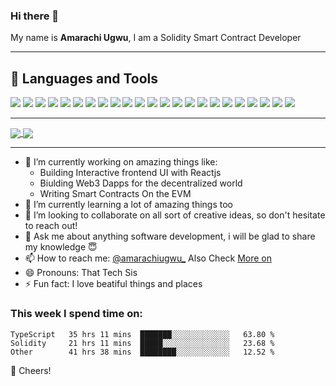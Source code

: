 ### Hi there 👋

My name is **Amarachi Ugwu**, I am a Solidity Smart Contract Developer

***

## 🔧 Languages and Tools
![](https://img.shields.io/badge/Solidity-informational?style=flat&logo=solidity&logoColor=ffffff&color=238636&labelColor=181717)
![](https://img.shields.io/badge/Truffle-informational?style=flat&logo=truffle&logoColor=2F74C0&color=238636&labelColor=ffffff)
![](https://img.shields.io/badge/Hardhat-informational?style=flat&logo=hardhat&logoColor=ffffff&color=238636&labelColor=F05032)
![](https://img.shields.io/badge/Foundry-informational?style=flat&logo=foundry&logoColor=000000&color=238636&labelColor=F7DF1E)
![](https://img.shields.io/badge/JavaScript-informational?style=flat&logo=javascript&logoColor=000000&color=238636&labelColor=F7DF1E)
![](https://img.shields.io/badge/TypeScript-informational?style=flat&logo=typescript&logoColor=2F74C0&color=238636&labelColor=ffffff)
![](https://img.shields.io/badge/React-informational?style=flat&logo=react&logoColor=white&color=238636&labelColor=61DAFB)
![](https://img.shields.io/badge/Redux-informational?style=flat&logo=Redux&logoColor=white&color=238636&labelColor=764ABC)
![](https://img.shields.io/badge/NodeJS-informational?style=flat&logo=node.js&logoColor=339933&color=238636&labelColor=ffffff)
![](https://img.shields.io/badge/Express-informational?style=flat&logo=express&logoColor=339933&color=238636&labelColor=ffffff)
![](https://img.shields.io/badge/PHP-informational?style=flat&logo=php&logoColor=ffffff&color=238636&labelColor=181717)
![](https://img.shields.io/badge/Laravel-informational?style=flat&logo=laravel&logoColor=ffffff&color=238636&labelColor=F05032)
![](https://img.shields.io/badge/MongoDB-informational?style=flat&logo=mongodb&logoColor=47A248&color=238636&labelColor=000)
![](https://img.shields.io/badge/MySQL-informational?style=flat&logo=mysql&logoColor=ffffff&color=238636&labelColor=4479A1)
![](https://img.shields.io/badge/Postman-informational?style=flat&logo=postman&logoColor=FF6C37&color=238636&labelColor=ffffff)
![](https://img.shields.io/badge/HTML5-informational?style=flat&logo=html5&logoColor=ffffff&color=238636&labelColor=F05032)
![](https://img.shields.io/badge/CSS3-informational?style=flat&logo=css3&logoColor=000000&color=238636&labelColor=F7DF1E)
![](https://img.shields.io/badge/Bootstrap-informational?style=flat&logo=bootstrap&logoColor=ffffff&color=238636&labelColor=7952B3)
![](https://img.shields.io/badge/TailwindCSS-informational?style=flat&logo=tailwindcss&logoColor=06B6D4&color=238636&labelColor=FFFFFF)
![](https://img.shields.io/badge/SCSS-informational?style=flat&logo=sass&logoColor=C76494&color=238636&labelColor=FFFFFF)
![](https://img.shields.io/badge/GIT-informational?style=flat&logo=git&logoColor=ffffff&color=238636&labelColor=F05032)
![](https://img.shields.io/badge/GitHub-informational?style=flat&logo=github&logoColor=ffffff&color=238636&labelColor=181717)
![](https://img.shields.io/badge/VS%20Code-informational?style=flat&logo=visual-studio-code&logoColor=007ACC&color=238636&labelColor=ffffff)


***

<a href="https://github.com/anuraghazra/github-readme-stats">
  <img align="center" src="https://github-readme-stats.vercel.app/api?username=amarachiugwu&show_icons=true&theme=radical" />
</a>
<a href="https://github.com/anuraghazra/github-readme-stats">
  <img align="center" src="https://github-readme-stats.vercel.app/api/top-langs/?username=amarachiugwu&langs_count=8&layout=compact&theme=radical" />
</a>

***

- 🔭 I’m currently working on amazing things like:
  - Building Interactive frontend UI with Reactjs
  - Biulding Web3 Dapps for the decentralized world
  - Writing Smart Contracts On the EVM
- 🌱 I’m currently learning a lot of amazing things too
- 👯 I’m looking to collaborate on all sort of creative ideas, so don't hesitate to reach out!
- 💬 Ask me about anything software development, i will be glad to share my knowledge 😇
- 📫 How to reach me: [@amarachiugwu_](https://twitter.com/amarachiugwu_) Also Check [More on](https://linktr.ee/amarachiugwu)
- 😄 Pronouns: That Tech Sis
- ⚡ Fun fact: I love beatiful things and places

### This week I spend time on:

<!--START_SECTION:waka-->

```text
TypeScript   35 hrs 11 mins  ███████░░░░░░░░░░░░░   63.80 %
Solidity     21 hrs 11 mins  █████░░░░░░░░░░░░░░░   23.68 %
Other        41 hrs 38 mins  ████████░░░░░░░░░░░░   12.52 %
```

<!--END_SECTION:waka-->

🥂 Cheers!

<!-- ![Profile Views](https://gpvc.arturio.dev/amarachiugwu)  -->
